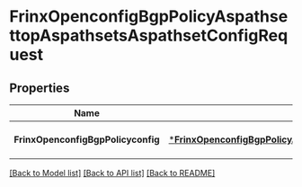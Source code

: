 # FrinxOpenconfigBgpPolicyAspathsettopAspathsetsAspathsetConfigRequest

## Properties
Name | Type | Description | Notes
------------ | ------------- | ------------- | -------------
**FrinxOpenconfigBgpPolicyconfig** | [***FrinxOpenconfigBgpPolicyAspathsettopAspathsetsAspathsetConfig**](frinx.openconfig.bgp.policy.aspathsettop.aspathsets.aspathset.Config.md) |  | [optional] [default to null]

[[Back to Model list]](../README.md#documentation-for-models) [[Back to API list]](../README.md#documentation-for-api-endpoints) [[Back to README]](../README.md)


